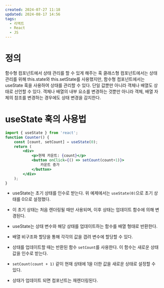 ```yaml
---
created: 2024-07-27 11:18
updated: 2024-08-17 14:56
tags:
  - 리액트
  - React
  - JS
---
```

# 정의
함수형 컴포넌트에서 상태 관리를 할 수 있게 해주는 훅
클래스형 컴포넌트에서는 상태 관리를 위해 this.state와 this.setState를 사용했지만, 함수형 컴포넌트에서는 useState 훅을 사용하여 상태를 관리할 수 있다.
단일 값뿐만 아니라 객체나 배열도 상태로 선언할 수 있다.
객체나 배열의 내부 요소를 변경하는 것뿐만 아니라 객체, 배열 자체의 참조를 변경하는 경우에도 상태 변경을 감지한다.
# useState 훅의 사용법
```jsx
import { useState } from 'react';
function Counter() {
	const [count, setCount] = useState(0);
	return (
		<div>
			<p>현재 카운트: {count}</p>
			<button onClick={() => setCount(count+1)}>
				카운트 증가
			</button>
		</div>
	);
}
```

- useState는 초기 상태를 인수로 받는다. 위 예제에서는 `useState(0)`으로 초기 상태를 0으로 설정했다.
- 이 초기 상태는 처음 렌더링될 때만 사용되며, 이후 상태는 업데이트 함수에 의해 변경된다.

- useState는 상태 변수와 해당 상태를 업데이트하는 함수를 배열 형태로 반환한다.
- 배열 비구조화 할당을 통해 각각의 값을 갭려 변수에 할당할 수 있다.

- 상태를 업데이트할 때는 반환된 함수 `setCount`를 사용한다. 이 함수는 새로운 상태 값을 인수로 받는다.
- `setCount(count + 1)` 같이 현재 상태에 1을 더한 값을 새로운 상태로 설정할 수 있다.
- 상태가 업데이트 되면 컴포넌트는 재렌더링된다.
